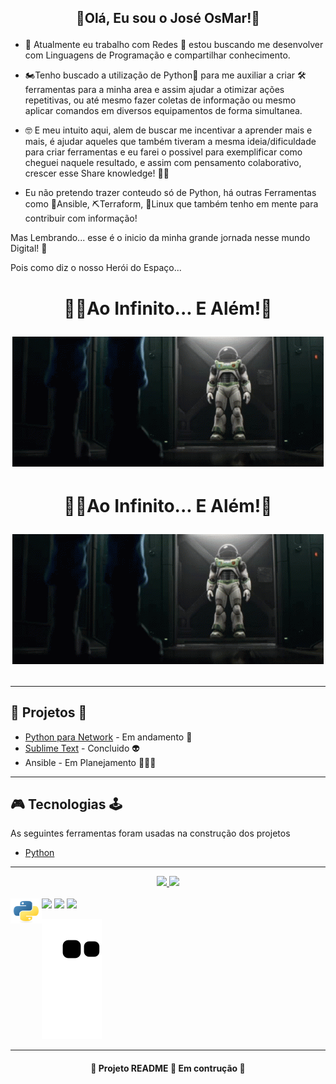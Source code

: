 <h2><p align="center"> 👾Olá, Eu sou o José OsMar!🌊</p></h2>

- 🔭 Atualmente eu trabalho com Redes 🌱 estou buscando me desenvolver com Linguagens de Programação e compartilhar conhecimento.

- 🏍Tenho buscado a utilização de Python🐍 para me auxiliar a criar 🛠 ferramentas para a minha area e assim ajudar a otimizar ações repetitivas, 
  ou até mesmo fazer coletas de informação ou mesmo aplicar comandos em diversos equipamentos de forma simultanea.

- 🤓 E meu intuito aqui, alem de buscar me incentivar a aprender mais e mais, é ajudar aqueles que também tiveram a mesma ideia/dificuldade para criar ferramentas e eu   farei o possivel para exemplificar como cheguei naquele resultado, e assim com pensamento colaborativo, crescer esse Share knowledge! 🐱‍🏍
  
- Eu não pretendo trazer conteudo só de Python, há outras Ferramentas como 🔨Ansible, ⛏Terraform, 🔧Linux que também tenho em mente para contribuir com informação!

Mas Lembrando... esse é o inicio da minha grande jornada nesse mundo Digital! 🤖

Pois como diz o nosso Herói do Espaço...

<h1>
  <p align="center">  👨‍🚀Ao Infinito... E Além!🚀</p>
  <p align="center"><img src="https://github.com/ozumaru/ozumaru/blob/main/lightyear-buzz-lightyear.gif" alt="README"></p>
</h1>

<h1>
  <p align="center">  👨‍🚀Ao Infinito... E Além!🚀</p>
  <p align="center">
    <img src="https://github.com/ozumaru/ozumaru/blob/main/lightyear-buzz-lightyear.gif">
  </p>
</h1>

---
## 🥊 Projetos 🥋
  - [Python para Network](https://github.com/ozumaru/CiscoDevNet---Python) - Em andamento 🚧
  - [Sublime Text](https://github.com/ozumaru/Ozumaru-Sublime-Text) - Concluido 👽
  - Ansible - Em Planejamento 👨🏻‍💻
---
## 🎮 Tecnologias 🕹

As seguintes ferramentas foram usadas na construção dos projetos 

  - [Python](https://www.python.org) 

---
<div align="center">
  <a href="https://github.com/ozumaru">
  <img height="180em" src="https://github-readme-stats.vercel.app/api?username=ozumaru&show_icons=true&theme=dark&include_all_commits=true&count_private=true"/>
  <img height="180em" src="https://github-readme-stats.vercel.app/api/top-langs/?username=ozumaru&layout=compact&langs_count=7&theme=dark"/>
</div>
  
<div style="display: inline_block"><br> 
  <img align="left" alt="Rafa-Python" height="40" width="50" src="https://raw.githubusercontent.com/devicons/devicon/master/icons/python/python-original.svg">  
  <a href="https://www.instagram.com/ozumaru/" target="_blank"><img src="https://img.shields.io/badge/-Instagram-%23E4405F?style=for-the-badge&logo=instagram&logoColor=white" target="_blank"></a>
  <a href="https://www.linkedin.com/in/jose-osmar-caitano-06089113a/" target="_blank"><img src="https://img.shields.io/badge/-LinkedIn-%230077B5?style=for-the-badge&logo=linkedin&logoColor=white" target="_blank"></a>  
  <a href = "mailto:j.osmarcaitano@gmail.com"><img src="https://img.shields.io/badge/-Gmail-%23333?style=for-the-badge&logo=gmail&logoColor=white" target="_blank"></a>

![Snake animation](https://github.com/ozumaru/ozumaru/blob/output/github-contribution-grid-snake.svg)
  
</div>

---
<h4 align="center">
  🚧  Projeto README 🚀 Em contrução 🚧
</h4>
